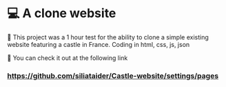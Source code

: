 # 💻 A clone website
🏰 This project was a 1 hour test for the ability to clone a simple existing website featuring a castle in France. Coding in html, css, js, json

🔗 You can check it out at the following link 
### https://github.com/siliataider/Castle-website/settings/pages ###
